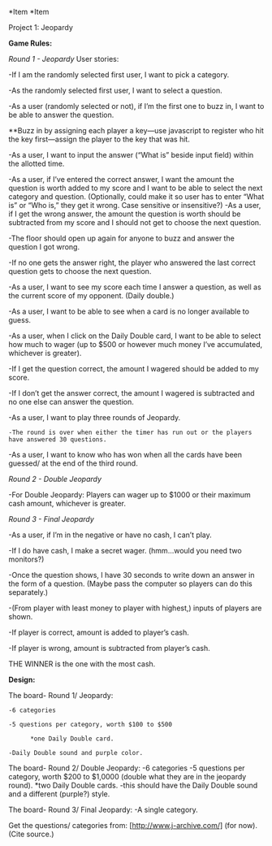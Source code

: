*Item 
*Item 


Project 1: Jeopardy

**Game Rules:**

*Round 1 - Jeopardy*
User stories: 

-If I am the randomly selected first user, I want to pick a category.

-As the randomly selected first user, I want to select a question. 

-As a user (randomly selected or not), if I’m the first one to buzz in, I want to be able to answer the question. 

   **Buzz in by assigning each player a key—use javascript to register who hit the key first—assign the player to the key that was hit. 
   
-As a user, I want to input the answer (“What is” beside input field) within the allotted time. 

-As a user, if I’ve entered the correct answer, I want the amount the question is worth added to my score and I want to be able to select the next category and question. 
	(Optionally, could make it so user has to enter “What is” or “Who is,” they get it wrong. Case sensitive or insensitive?) 
-As a user, if I get the wrong answer, the amount the question is worth should be subtracted from my score and I should not get to choose the next question. 

-The floor should open up again for anyone to buzz and answer the question I got wrong. 

-If no one gets the answer right, the player who answered the last correct question gets to choose the next question. 

-As a user, I want to see my score each time I answer a question, as well as the current score of my opponent. 
(Daily double.)

-As a user, I want to be able to see when a card is no longer available to guess. 

-As a user, when I click on the Daily Double card, I want to be able to select how much to wager (up to $500 or however much money I’ve accumulated, whichever is greater).

-If I get the question correct, the amount I wagered should be added to my score. 

-If I don’t get the answer correct, the amount I wagered is subtracted and no one else can answer the question. 

-As a user, I want to play three rounds of Jeopardy. 

   	-The round is over when either the timer has run out or the players have answered 30 questions. 
   	
-As a user, I want to know who has won when all the cards have been guessed/ at the end of the third round. 

*Round 2 - Double Jeopardy*

-For Double Jeopardy: Players can wager up to $1000 or their maximum cash amount, whichever is greater. 


*Round 3 - Final Jeopardy*

-As a user, if I’m in the negative or have no cash, I can’t play. 

-If I do have cash, I make a secret wager. (hmm…would you need two monitors?) 

-Once the question shows, I have 30 seconds to write down an answer in the form of a question. (Maybe pass the computer so players can do this separately.)

-(From player with least money to player with highest,) inputs of players are shown. 

-If player is correct, amount is added to player’s cash. 

-If player is wrong, amount is subtracted from player’s cash. 

THE WINNER is the one with the most cash. 


**Design:**

The board- Round 1/ Jeopardy: 

    -6 categories
    
    -5 questions per category, worth $100 to $500 
    
	      *one Daily Double card. 
	      
    -Daily Double sound and purple color. 


The board- Round 2/ Double Jeopardy: 
    -6 categories
    -5 questions per category, worth $200 to $1,0000 (double what they are in the jeopardy round). 
	      *two Daily Double cards. 
    -this should have the Daily Double sound and a different (purple?) style.


The board- Round 3/ Final Jeopardy: 
    -A single category. 

Get the questions/ categories from: [http://www.j-archive.com/] (for now). (Cite source.) 





